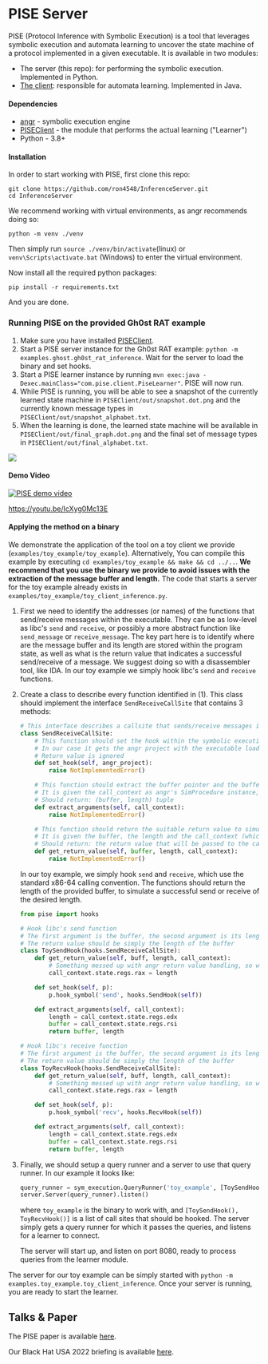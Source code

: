 # PISE Server

PISE (Protocol Inference with Symbolic Execution) is a tool that leverages symbolic execution and automata learning to uncover the state machine of a protocol implemented in a given executable. It is available in two modules:

- The server (this repo): for performing the symbolic execution. Implemented in Python.
- [The client](https://github.com/ron4548/InferenceClient): responsible for automata learning. Implemented in Java.

#### Dependencies

- [angr](https://github.com/angr/angr) - symbolic execution engine
- [PISEClient](https://github.com/ron4548/PISEClient) - the module that performs the actual learning ("Learner")
- Python - 3.8+


#### Installation

In order to start working with PISE, first clone this repo:

```shell
git clone https://github.com/ron4548/InferenceServer.git
cd InferenceServer
```

We recommend working with virtual environments, as angr recommends doing so:

```shell
python -m venv ./venv
```

Then simply run `source ./venv/bin/activate`(linux) or `venv\Scripts\activate.bat` (Windows) to enter the virtual environment.

Now install all the required python packages:

```shell
pip install -r requirements.txt
```

And you are done.

### Running PISE on the provided Gh0st RAT example

1. Make sure you have installed [PISEClient](https://github.com/ron4548/PISEClient).
2. Start a PISE server instance for the Gh0st RAT example: `python -m examples.ghost.gh0st_rat_inference`. Wait for the server to load the binary and set hooks.
3. Start a PISE learner instance by running `mvn exec:java -Dexec.mainClass="com.pise.client.PiseLearner"`. PISE will now run.
4. While PISE is running, you will be able to see a snapshot of the currently learned state machine in `PISEClient/out/snapshot.dot.png` and the currently known message types in `PISEClient/out/snapshot_alphabet.txt`.
5. When the learning is done, the learned state machine will be available in `PISEClient/out/final_graph.dot.png` and the final set of message types in `PISEClient/out/final_alphabet.txt`.

![](https://github.com/ron4548/PISEServer/blob/master/examples/ghost/ghost_rat_graph.png?raw=true)

#### Demo Video

[![PISE demo video](https://img.youtube.com/vi/IcXyg0Mc13E/0.jpg)](https://www.youtube.com/watch?v=IcXyg0Mc13E)

https://youtu.be/IcXyg0Mc13E

#### Applying the method on a binary

We demonstrate the application of the tool on a toy client we provide (`examples/toy_example/toy_example`). Alternatively, You can compile this example by executing `cd examples/toy_example && make && cd ../..`. **We recommend that you use the binary we provide to avoid issues with the extraction of the message buffer and length.** The code that starts a server for the toy example already exists in `examples/toy_example/toy_client_inference.py`.

1. First we need to identify the addresses (or names) of the functions that send/receive messages within the executable. They can be as low-level as libc's `send` and `receive`, or possibly a more abstract function like `send_message` or `receive_message`. The key part here is to identify where are the message buffer and its length are stored within the program state, as well as what is the return value that indicates a successful send/receive of a message. We suggest doing so with a disassembler tool, like IDA.
   In our toy example we simply hook libc's `send` and `receive` functions.

2. Create a class to describe every function identified in (1). This class should implement the interface `SendReceiveCallSite` that contains 3 methods:

   ```python
   # This interface describes a callsite that sends/receive messages in the binary, and therefore should be hooked
   class SendReceiveCallSite:
       # This function should set the hook within the symbolic execution engine
       # In our case it gets the angr project with the executable loaded
       # Return value is ignored
       def set_hook(self, angr_project):
           raise NotImplementedError()
   
       # This function should extract the buffer pointer and the buffer length from the program state
       # It is given the call_context as angr's SimProcedure instance, which contains under call_context.state the program state
       # Should return: (buffer, length) tuple
       def extract_arguments(self, call_context):
           raise NotImplementedError()
   
       # This function should return the suitable return value to simulate a successful send or receive from the callsite
       # It is given the buffer, the length and the call_context (which contains the state)
       # Should return: the return value that will be passed to the caller
       def get_return_value(self, buffer, length, call_context):
           raise NotImplementedError()
   ```

   In our toy example, we simply hook `send` and `receive`, which use the standard x86-64 calling convention. The functions should return the length of the provided buffer, to simulate a successful send or receive of the desired length.

   ```python
   from pise import hooks
   
   # Hook libc's send function
   # The first argument is the buffer, the second argument is its length.
   # The return value should be simply the length of the buffer
   class ToySendHook(hooks.SendReceiveCallSite):
       def get_return_value(self, buff, length, call_context):
           # Something messed up with angr return value handling, so we simply set rax with the desired return value
           call_context.state.regs.rax = length
   
       def set_hook(self, p):
           p.hook_symbol('send', hooks.SendHook(self))
   
       def extract_arguments(self, call_context):
           length = call_context.state.regs.edx
           buffer = call_context.state.regs.rsi
           return buffer, length
   
   # Hook libc's receive function
   # The first argument is the buffer, the second argument is its length.
   # The return value should be simply the length of the buffer
   class ToyRecvHook(hooks.SendReceiveCallSite):
       def get_return_value(self, buff, length, call_context):
           # Something messed up with angr return value handling, so we simply set rax with the desired return value
           call_context.state.regs.rax = length
   
       def set_hook(self, p):
           p.hook_symbol('recv', hooks.RecvHook(self))
   
       def extract_arguments(self, call_context):
           length = call_context.state.regs.edx
           buffer = call_context.state.regs.rsi
           return buffer, length
   ```
   
3. Finally, we should setup a query runner and a server to use that query runner. In our example it looks like:

   ```python
   query_runner = sym_execution.QueryRunner('toy_example', [ToySendHook(), ToyRecvHook()])
   server.Server(query_runner).listen()
   ```

   where `toy_example` is the binary to work with, and `[ToySendHook(), ToyRecvHook()]` is a list of call sites that should be hooked. The server simply gets a query runner for which it passes the queries, and listens for a learner to connect.
   
   The server will start up, and listen on port 8080, ready to process queries from the learner module.

The server for our toy example can be simply started with `python -m examples.toy_example.toy_client_inference`. Once your server is running, you are ready to start the learner.

## Talks & Paper

The PISE paper is available [here](https://github.com/ron4548/InferenceServer/blob/master/paper.pdf).

Our Black Hat USA 2022 briefing is available [here](https://www.blackhat.com/us-22/briefings/schedule/#automatic-protocol-reverse-engineering-27238).

